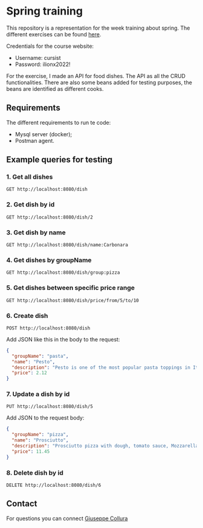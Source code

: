 # Spring training

This repository is a representation for the week training about spring.
The different exercises can be found [here](http://springboot.ilionx.carpago.nl).

Credentials for the course website:

- Username: cursist
- Password: ilionx2022!

For the exercise, I made an API for food dishes. The API as all the CRUD functionalities.
There are also some beans added for testing purposes, the beans are identified as different cooks.

## Requirements

The different requirements to run te code:

- Mysql server (docker);
- Postman agent.

## Example queries for testing

### 1. Get all dishes

````http request
GET http://localhost:8080/dish
````

### 2. Get dish by id

````http request
GET http://localhost:8080/dish/2
````

### 3. Get dish by name

```http request
GET http://localhost:8080/dish/name:Carbonara
```

### 4. Get dishes by groupName

````http request
GET http://localhost:8080/dish/group:pizza
````

### 5. Get dishes between specific price range

````http request
GET http://localhost:8080/dish/price/from/5/to/10
````

### 6. Create dish

````http request
POST http://localhost:8080/dish
````

Add JSON like this in the body to the request:

````json
{
  "groupName": "pasta",
  "name": "Pesto",
  "description": "Pesto is one of the most popular pasta toppings in Italy. It originated in Liguria, specifically in Genoa. .",
  "price": 2.12
}
````

### 7. Update a dish by id

````http request
PUT http://localhost:8080/dish/5
````

Add JSON to the request body:

````json
{
  "groupName": "pizza",
  "name": "Prosciutto",
  "description": "Prosciutto pizza with dough, tomato sauce, Mozzarella cheese, prosciutto di Parma, arugula, Parmesan cheese, sun-dried tomatoes and oregano.",
  "price": 11.45
}
````

### 8. Delete dish by id
````http request
DELETE http://localhost:8080/dish/6
````

## Contact
For questions you can connect [Giuseppe Collura](mailto:GCollura@ilionx.com)